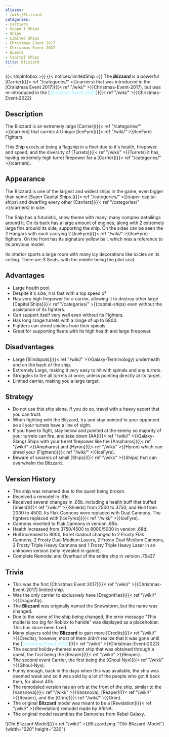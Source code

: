 ```yaml
---
aliases:
- /wiki/Blizzard
categories:
- Carriers
- Support Ships
- Ships
- Limited Ships
- Christmas Event 2017
- Christmas Event 2022
- Quests
- Capital Ships
title: Blizzard
---
```


{{< shipInfobox >}} {{< notices/limitedShip >}} The **_Blizzard_** is a powerful [Carrier]({{< ref "/categories/" >}}carriers) that was introduced in the [Christmas Event 2017]({{< ref "/wiki/" >}}Christmas-Event-2017), but was re-introduced in the [<span style="color:#aef2fe;text-shadow: 1px 1px 10px #aef2fe;">Christmas Event 2022</span>]({{< ref "/wiki/" >}}Christmas-Event-2022).

## Description

The Blizzard is an extremely large [Carrier]({{< ref "/categories/" >}}carriers) that carries 4 Unique [IceFyre]({{< ref "/wiki/" >}}IceFyre) Fighters.

This Ship excels at being a flagship in a fleet due to it's health, firepower, and speed, and the diversity of [Turrets]({{< ref "/wiki/" >}}Turrets) it has, having extremely high turret firepower for a [Carrier]({{< ref "/categories/" >}}carriers).

## Appearance

The Blizzard is one of the largest and widest ships in the game, even bigger than some [Super Capital Ships.]({{< ref "/categories/" >}}super-capital-ships) and dwarfing every other [Carriers]({{< ref "/categories/" >}}carriers) in size.

The Ship has a futuristic, snow theme with many, many complex detailings around it. On its back has a large amount of engines, along with 2 extremely large fins around its side, supporting the ship. On the sides can be seen the 2 Hangars with each carrying 2 [IceFyre]({{< ref "/wiki/" >}}IceFyre) fighters. On the front has its signature yellow ball, which was a reference to its previous model.

Its interior sports a large room with many icy decorations like icicles on its ceiling. There are 3 Seats, with the middle being the pilot seat.

## Advantages

- Large health pool.
- Despite it's size, it is fast with a top speed of 
- Has very high firepower for a carrier, allowing it to destroy other large [Capital Ships]({{< ref "/categories/" >}}capital-ships) even without the assistance of its fighters.
- Can support itself very well even without its Fighters.
- Has long range turrets with a range of up to 6800.
- Fighters can shred shields from their spinals.
- Great for supporting fleets with its high health and large firepower.

## Disadvantages

- Large [Blindspots]({{< ref "/wiki/" >}}Galaxy-Terminology) underneath and on the back of the ship.
- Extremely Large, making it very easy to hit with spinals and any turrets.
- Struggles to fire all turrets at once, unless pointing directly at its target.
- Limited carrier, making you a large target.

## Strategy

- Do not use this ship alone. If you do so, travel with a heavy escort that you can trust.
- When fighting with the Blizzard, try and stay pointed to your opponent so all your turrets have a line of sight.
- If you have to fight, stay below and pointed at the enemy so majority of your turrets can fire, and take down [AA]({{< ref "/wiki/" >}}Galaxy-Slang) Ships with your turret firepower like the [Ampharos]({{< ref "/wiki/" >}}Ampharos) and [Hyron]({{< ref "/wiki/" >}}Hyron) which can shred your [Fighters]({{< ref "/wiki/" >}}IceFyre).
- Beware of swarms of small [Ships]({{< ref "/wiki/" >}}Ships) that can overwhelm the Blizzard.

## Version History 

- The ship was renamed due to the quest being broken.
- Received a remodel in .61e.
- Received several changes in .65b. including a health buff that buffed [Shield]({{< ref "/wiki/" >}}Shields) from 2500 to 3750, and Hull from 2000 to 4500. Its Flak Cannons were replaced with Dual Cannons. The fighters replaced with [IceFyres]({{< ref "/wiki/" >}}IceFyre).
- Cannons reverted to Flak Cannons in version .65b.
- Health increased from 3750/4500 to 8000/5000 in version .68d.
- Hull increased to 9000, turret loadout changed to 2 Frosty Flak Cannons, 2 Frosty Dual Medium Lasers, 2 Frosty Dual Medium Cannons, 2 Frosty Triple Heavy Cannons and 1 Frosty Triple Heavy Laser in an unknown version (only revealed in-game).
- Complete Remodel and Overhaul of the entire ship in version .75a37.

## Trivia

- This was the first [Christmas Event 2017]({{< ref "/wiki/" >}}Christmas-Event-2017) limited ship.
- Was the only carrier to exclusively have [Dragonflies]({{< ref "/wiki/" >}}Dragonfly).
- The **Blizzard** was originally named the Snowstorm, but the name was changed.
- Due to the name of the ship being changed, the error message "This model is too big for Roblox to handle" was displayed as a placeholder. This has since been fixed.
- Many players sold the **Blizzard** to gain more [Credits]({{< ref "/wiki/" >}}Credits); however, most of them didn't realize that it was gone until the [<span style="color:#aef2fe;text-shadow: 1px 1px 10px #aef2fe;">Christmas Event 2022</span>]({{< ref "/wiki/" >}}Christmas-Event-2022).
- The second holiday-themed event ship that was obtained through a quest, the first being the [Reaper]({{< ref "/wiki/" >}}Reaper).
- The second event Carrier, the first being the [Ghoul Nyx]({{< ref "/wiki/" >}}Ghoul-Nyx).
- Funny enough, back in the days when this was available, the ship was deemed weak and so it was sold by a lot of the people who got it back then, for about 40k.
- The remodeled version has an orb at the front of the ship, similar to the [Vansnova]({{< ref "/wiki/" >}}Vansnova), [Reaper]({{< ref "/wiki/" >}}Reaper), and the [Grim]({{< ref "/wiki/" >}}Grim).
- The original **Blizzard** model was meant to be a [Revelation]({{< ref "/wiki/" >}}Revelation) remodel made by ARiNA.
- The original model resembles the Damocles from Rebel Galaxy.

![Old Blizzard Model]({{< ref "/wiki/" >}}Blizzard.png-"Old-Blizzard-Model"){width="220" height="220"}